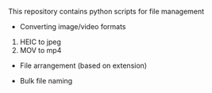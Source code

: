 This repository contains python scripts for file management

- Converting image/video formats

1. HEIC to jpeg
2. MOV to mp4

- File arrangement (based on extension)

- Bulk file naming
